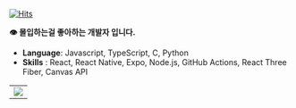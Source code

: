 [![Hits](https://hits.seeyoufarm.com/api/count/incr/badge.svg?url=https%3A%2F%2Fgithub.com%2Foutsung&count_bg=%2379C83D&title_bg=%23555555&icon=&icon_color=%23E7E7E7&title=hits&edge_flat=false)](https://hits.seeyoufarm.com)


**👁 몰입하는걸 좋아하는 개발자 입니다.**

- **Language**: Javascript, TypeScript, C, Python
- **Skills** : React, React Native, Expo, Node.js, GitHub Actions, React Three Fiber, Canvas API

<div display="inline">
  <table >

<td>
<a href="https://github.com/anuraghazra/github-readme-stats">
  <img src="https://github-readme-stats.vercel.app/api?username=outsung&show_icons=true&count_private=true"/>
 </a>
</td>

</div>
  
<!--
**outsung/outsung** is a ✨ _special_ ✨ repository because its `README.md` (this file) appears on your GitHub profile.

Here are some ideas to get you started:

- 🔭 I’m currently working on ...
- 🌱 I’m currently learning ...
- 👯 I’m looking to collaborate on ...
- 🤔 I’m looking for help with ...
- 💬 Ask me about ...
- 📫 How to reach me: ...
- 😄 Pronouns: ...
- ⚡ Fun fact: ...
-->

